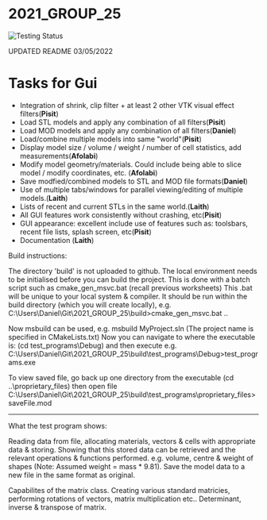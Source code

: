 # 2021_GROUP_25

![Testing Status](https://github.com/Daniel-Ischebeck/2021_GROUP_25/actions/workflows/cmake-test.yml/badge.svg)



UPDATED README 03/05/2022
# Tasks for Gui

- Integration of shrink, clip filter + at least 2 other VTK visual effect filters(**Pisit**)			
- Load STL models and apply any combination of all filters(**Pisit**)						
- Load MOD models and apply any combination of all filters(**Daniel**)						
- Load/combine multiple models into same "world"(**Pisit**)						
- Display model size / volume / weight / number of cell statistics, add measurements(**Afolabi**)					
- Modify model geometry/materials. Could include being able to slice model / modify coordinates, etc.	(**Afolabi**)					
- Save modfied/combined models to STL and MOD file formats(**Daniel**)					
- Use of multiple tabs/windows for parallel viewing/editing of multiple models.(**Laith**)
- Lists of recent and current STLs in the same world.(**Laith**)					
- All GUI features work consistently without crashing, etc(**Pisit**)						
- GUI appearance: excellent include use of features such as: toolsbars, recent file lists, splash screen, etc(**Pisit**)	
- Documentation (**Laith**)					

Build instructions:

The directory 'build' is not uploaded to github.
The local environment needs to be initialised before you can build the project.
This is done with a batch script such as cmake_gen_msvc.bat (recall previous worksheets)
This .bat will be unique to your local system & compiler.
It should be run within the build directory (which you will create locally),
e.g.  C:\Users\Daniel\Git\2021_GROUP_25\build>cmake_gen_msvc.bat ..

Now msbuild can be used, e.g. msbuild MyProject.sln  (The project name is specified in CMakeLists.txt)
Now you can navigate to where the executable is: (cd test_programs\Debug) and then execute
e.g. C:\Users\Daniel\Git\2021_GROUP_25\build\test_programs\Debug>test_programs.exe

To view saved file, go back up one directory from the executable (cd ..\proprietary_files) then open file
C:\Users\Daniel\Git\2021_GROUP_25\build\test_programs\proprietary_files>saveFile.mod

---------------------------------------------------------------------------------------------
What the test program shows:

Reading data from file, allocating materials, vectors & cells with appropriate data & storing.
Showing that this stored data can be retrieved and the relevant operations & functions performed.
e.g. volume, centre & weight of shapes (Note: Assumed weight = mass * 9.81).
Save the model data to a new file in the same format as original.

Capabilites of the matrix class.
Creating various standard matricies, performing rotations of vectors, matrix multiplication etc..
Determinant, inverse & transpose of matrix.





